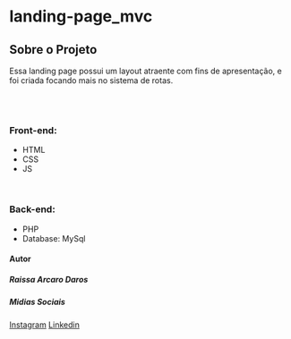 # landing-page_mvc
<h2>Sobre o Projeto</h2>
<p>Essa landing page possui um layout atraente com fins de apresentação, e foi criada focando mais no sistema de rotas.</p>
<br />
<br />
<h3>Front-end:</h3>
<ul>
  <li>HTML</li>
  <li>CSS</li>
  <li>JS</li>
</ul>
<br />
<h3>Back-end:</h3>
<ul>
  <li>PHP</li>
  <li>Database: MySql</li>
</ul>

<h4>Autor</h4>
<h5>Raissa Arcaro Daros</h5>

<h5>Midias Sociais</h5>
<a href="https://www.instagram.com/raissa_dev/">Instagram</a>
<a href="https://www.linkedin.com/in/raissa-dev-69986a214/">Linkedin</a>
